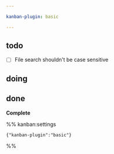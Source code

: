 ```yaml
---

kanban-plugin: basic

---
```


## todo

- [ ] File search shouldn't be case sensitive


## doing



## done

**Complete**




%% kanban:settings
```
{"kanban-plugin":"basic"}
```
%%